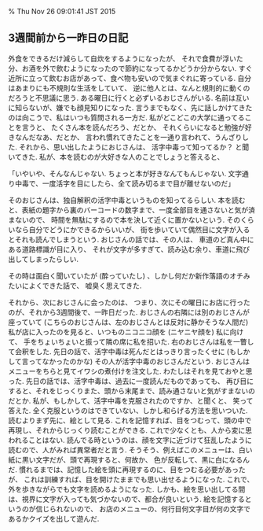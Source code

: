 % Thu Nov 26 09:01:41 JST 2015

## 3週間前から一昨日の日記 <!-- 嘘 -->

外食をできるだけ減らして自炊をするようになったが、
それで食費が浮いた分、お酒を外で飲むようになったので節約になってるかどうか分からない.
すぐ近所に立って飲むお店があって、食べ物も安いので気まぐれに寄っている.
自分はあまりにも不規則な生活をしていて、
逆に他人とは、なんと規則的に動くのだろうと不思議に思う.
ある曜日に行くと必ずいるおじさんがいる.
名前は互いに知らないが、嫌でも顔見知りになった.
言うまでもなく、先に話しかけてきたのは向こうで、私はいつも質問される一方だ.
私がどこどこの大学に通ってることを言うと、
たくさん本を読んだろう、だとか、
それくらいになると勉強が好きなんだなあ、だとか、
言われ慣れてきたことを一通り言われて、うんざりした.
それから、思い出したようにおじさんは、
活字中毒って知ってるか？
と聞いてきた.
私が、本を読むのが大好きな人のことでしょうと答えると、

「いやいや、そんなんじゃない.
ちょっと本が好きなんてもんじゃない.
文字通り中毒で、一度活字を目にしたら、全て読み切るまで目が離せないのだ」

そのおじさんは、独自解釈の活字中毒というものを知ってるらしい.
本を読むと、表紙の題字から裏のバーコードの数字まで、一度全部目を通さないと気が済まないので、
時間を無駄にするので本を決して近くに置かないという.
そのくらいなら自分でどうにかできるからいいが、
街を歩いていて偶然目に文字が入るとそれも読んでしまうという.
おじさんの話では、その人は、
車道のど真ん中にある道路標識が目に入り、
それが文字が多すぎて、読み込む余り、車道に飛び出してしまったらしい.

その時は面白く聞いていたが
(酔っていたし)
、しかし何だか新作落語のオチみたいによくできた話で、
嘘臭く思えてきた.

それから、次におじさんに会ったのは、
つまり、次にその曜日にお店に行ったのが、それから3週間後で、一昨日だった.
おじさんの右隣には別のおじさんが座っていて
(こちらのおじさんは、左のおじさんとは反対に静かそうな人間だ)
私が店に入ったのを見ると、いつものニコニコ顔を (ニヤニヤ顔を) 私に向けて、
手をちょいちょいと振って隣の席に私を招いた.
右のおじさんは私を一瞥して会釈をした.
先日の話で、活字中毒は死んだとはっきり言ったくせに
(もしかして言ってなかったのかな)
その人が活字中毒のおじさんだという.
おじさんはメニューをちらと見てイワシの煮付けを注文した.
わたしはそれを見ておやと思った.
先日の話では、活字中毒は、過去に一度読んだものであっても、
再び目にすると、それをじっくりまた、頭から末尾まで、読み通さないと気がすまないのだとか.
私が、もしかして、活字中毒を克服されたのですか、と聞くと、
笑って答えた.
全く克服というのはできていない、しかし和らげる方法を思いついた.
読むよりまず先に、絵として見る.
これを記憶すれば、目をつむって、頭の中で再現し、それからじっくり読むことができる.
これで少なくとも、人から変に思われることはない.
読んでる時というのは、顔を文字に近づけて狂乱したように読むので、人がみれば異常者だと言う.
そうそう、例えばこのメニューは、白い紙に黒い文字だが、頭で再現すると、何故か、
色が反転して、黒に白になるんだ.
慣れるまでは、記憶した絵を頭に再現するのに、目をつむる必要があったが、
これは訓練すれば、目を開けたままでも思い出せるようになった.
これで、外を歩きながらでも文字を読めるようになった.
しかも、絵を思い出してる間は、視界に文字が入っても気づかないので、都合が良いという.
絵を記憶するというのが信じられないので、
お店のメニューの、何行目何文字目が何の文字であるかクイズを出して遊んだ.

